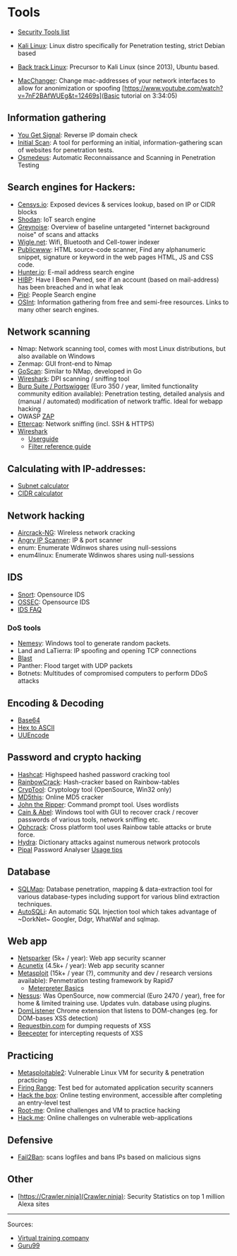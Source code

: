 # Tools

* [Security Tools list](https://sectools.org)

* [Kali Linux](https://www.kali.org/downloads/): Linux distro specifically for Penetration testing, strict Debian based
* [Back track Linux](https://www.backtrack-linux.org/): Precursor to Kali Linux (since 2013), Ubuntu based.
* [MacChanger](https://www.hackingtutorials.org/general-tutorials/mac-address-spoofing-with-macchanger/): Change mac-addresses of your network interfaces to allow for anonimization or spoofing [https://www.youtube.com/watch?v=7nF2BAfWUEg&t=12469s](Basic tutorial on 3:34:05)

## Information gathering
* [You Get Signal](https://www.yougetsignal.com/tools/web-sites-on-web-server/): Reverse IP domain check
* [Initial Scan](https://github.com/SolomonSklash/initial-scan): A tool for performing an initial, information-gathering scan of websites for penetration tests.
* [Osmedeus](https://github.com/j3ssie/Osmedeus): Automatic Reconnaissance and Scanning in Penetration Testing

## Search engines for Hackers:
* [Censys.io](https://censys.io/): Exposed devices & services lookup, based on IP or CIDR blocks
* [Shodan](https://www.shodan.io/): IoT search engine
* [Greynoise](https://viz.greynoise.io/table): Overview of baseline untargeted "internet background noise" of scans and attacks
* [Wigle.net](https://wigle.net/): Wifi, Bluetooth and Cell-tower indexer
* [Publicwww](https://publicwww.com/): HTML source-code scanner, Find any alphanumeric snippet, signature or keyword in the web pages HTML, JS and CSS code.
* [Hunter.io](https://hunter.io/): E-mail address search engine
* [HIBP](https://haveibeenpwned.com/): Have I Been Pwned, see if an account (based on mail-address) has been breached and in what leak
* [Pipl](https://pipl.com/): People Search engine
* [OSInt](https://osintframework.com/): Information gathering from free and semi-free resources. Links to many other search engines.


## Network scanning
* Nmap: Network scanning tool, comes with most Linux distributions, but also available on Windows
* Zenmap: GUI front-end to Nmap
* [GoScan](https://github.com/marco-lancini/goscan): Similar to NMap, developed in Go
* [Wireshark](https://www.wireshark.org): DPI scanning / sniffing tool
* [Burp Suite / Portswigger](https://portswigger.net/burp/communitydownload) (Euro 350 / year, limited functionality community edition available): Penetration testing, detailed analysis and (manual / automated) modification of network traffic. Ideal for webapp hacking
* OWASP [ZAP](https://www.owasp.org/index.php/OWASP_Zed_Attack_Proxy_Project)
* [Ettercap](http://www.ettercap-project.org/ettercap/downloads.html): Network sniffing (incl. SSH & HTTPS)
* [Wireshark](https://www.wireshark.org)
  * [Userguide](https://www.wireshark.org/docs/wsug_html_chunked/)
  * [Filter reference guide](https://www.wireshark.org/docs/dfref/)


## Calculating with IP-addresses:
* [Subnet calculator](http://www.subnet-calculator.com/)
* [CIDR calculator](http://www.subnet-calculator.com/cidr.php)

## Network hacking
* [Aircrack-NG](https://www.aircrack-ng.org/downloads.html): Wireless network cracking
* [Angry IP Scanner](https://angryip.org/download/#linux): IP & port scanner
* enum: Enumerate Wdinwos shares using null-sessions
* enum4linux: Enumerate Wdinwos shares using null-sessions

## IDS
* [Snort](https://www.snort.org/): Opensource IDS
* [OSSEC](https://www.ossec.net/): Opensource IDS
* [IDS FAQ](http://www.linuxsecurity.com/resource_files/intrusion_detection/network-intrusion-detection.html)

### DoS tools
* [Nemesy](http://packetstormsecurity.com/files/25599/nemesy13.zip.html): Windows tool to generate random packets.
* Land and LaTierra: IP spoofing and opening TCP connections
* [Blast](http://www.opencomm.co.uk/products/blast/features.php)
* Panther: Flood target with UDP packets
* Botnets: Multitudes of compromised computers to perform DDoS attacks

## Encoding & Decoding
* [Base64](https://www.base64encode.org/)
* [Hex to ASCII](https://www.rapidtables.com/convert/number/hex-to-ascii.html)
* [UUEncode](http://uuencode.online-domain-tools.com/)


## Password and crypto hacking
* [Hashcat](https://hashcat.net/hashcat/): Highspeed hashed password cracking tool
* [RainbowCrack](http://project-rainbowcrack.com/index.htm): Hash-cracker based on Rainbow-tables
* [CrypTool](https://www.cryptool.org/en/ct1-downloads): Cryptology tool (OpenSource, Win32 only)
* [MD5this](http://www.md5this.com/): Online MD5 cracker
* [John the Ripper](http://www.openwall.com/john/): Command prompt tool. Uses wordlists
* [Cain & Abel](http://www.softpedia.com/get/Security/Decrypting-Decoding/Cain-and-Abel.shtml): Windows tool with GUI to recover crack / recover passwords of various tools, network sniffing etc.
* [Ophcrack](http://ophcrack.sourceforge.net/): Cross platform tool uses Rainbow table attacks or brute force.
* [Hydra](https://sectools.org/tool/hydra/): Dictionary attacks against numerous network protocols
* [Pipal](https://digi.ninja/projects/pipal.php) Password Analyser [Usage tips](./pipal.md)


## Database
* [SQLMap](tools/sqlmap.md): Database penetration, mapping & data-extraction tool for various database-types including support for various blind extraction techniques.
* [AutoSQLi](https://github.com/jesuiscamille/AutoSQLi): An automatic SQL Injection tool which takes advantage of ~DorkNet~ Googler, Ddgr, WhatWaf and sqlmap.

## Web app
* [Netsparker](https://www.netsparker.com) (5k+ / year): Web app security scanner
* [Acunetix](https://www.acunetix.com/web-vulnerability-scanner/) (4.5k+ / year): Web app security scanner
* [Metasploit](https://www.metasploit.com/) (15k+ / year (?), community and dev / research versions available): Penmetration testing framework by Rapid7
  * [Meterpreter Basics](https://www.offensive-security.com/metasploit-unleashed/meterpreter-basics/)
* [Nessus](https://www.tenable.com/downloads/nessus): Was OpenSource, now commercial (Euro 2470 / year), free for home & limited training use. Updates vuln. database using plugins.
* [DomListener](https://chrome.google.com/webstore/detail/domlistener/jlfdgnlpibogjanomigieemaembjeolj?hl=en) Chrome extension that listens to DOM-changes (eg. for DOM-bases XSS detection)
* [Requestbin.com](https://requestbin.com) for dumping requests of XSS
* [Beecepter](https://beeceptor.com/) for intercepting requests of XSS

## Practicing
* [Metasploitable2](https://sourceforge.net/projects/metasploitable/files/Metasploitable2/): Vulnerable Linux VM for security & penetration practicing
* [Firing Range](https://public-firing-range.appspot.com/): Test bed for automated application security scanners
* [Hack the box](https://www.hackthebox.eu/): Online testing environment, accessible after completing an entry-level test
* [Root-me](https://www.root-me.org/?lang=en): Online challenges and VM to practice hacking
* [Hack.me](https://hack.me/): Online challenges on vulnerable web-applications


## Defensive
* [Fail2Ban](https://www.fail2ban.org/wiki/index.php/Main_Page): scans logfiles and bans IPs based on malicious signs


## Other
* [https://Crawler.ninja](Crawler.ninja): Security Statistics on top 1 million Alexa sites

---------------
Sources:
* [Virtual training company](https://www.youtube.com/watch?v=wWKbQIfEGrQ&index=2&list=PL_pOCSwlf9XkyacNSmF5ZtjeMeP4ap8KI)
* [Guru99](https://www.guru99.com/ethical-hacking-tutorials.html)
